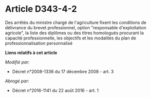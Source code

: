 # Article D343-4-2

Des arrêtés du ministre chargé de l'agriculture fixent les conditions de délivrance du brevet professionnel, option
"responsable d'exploitation agricole", la liste des diplômes ou des titres homologués procurant la capacité professionnelle,
les objectifs et les modalités du plan de professionnalisation personnalisé

**Liens relatifs à cet article**

_Modifié par_:

  - Décret n°2008-1336 du 17 décembre 2008 - art. 3

_Abrogé par_:

  - Décret n°2016-1141 du 22 août 2016 - art. 1
